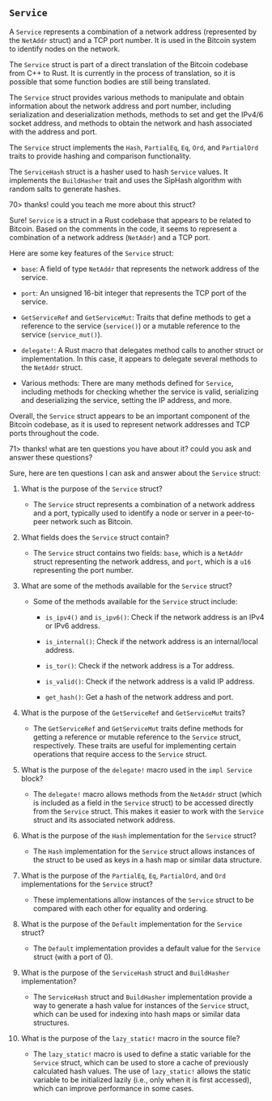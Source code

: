 ## `Service`

A `Service` represents a combination of a network
address (represented by the `NetAddr` struct) and
a TCP port number. It is used in the Bitcoin
system to identify nodes on the network.

The `Service` struct is part of a direct
translation of the Bitcoin codebase from C++ to
Rust. It is currently in the process of
translation, so it is possible that some function
bodies are still being translated.

The `Service` struct provides various methods to
manipulate and obtain information about the
network address and port number, including
serialization and deserialization methods, methods
to set and get the IPv4/6 socket address, and
methods to obtain the network and hash associated
with the address and port.

The `Service` struct implements the `Hash`,
`PartialEq`, `Eq`, `Ord`, and `PartialOrd` traits
to provide hashing and comparison functionality.

The `ServiceHash` struct is a hasher used to hash
`Service` values. It implements the `BuildHasher`
trait and uses the SipHash algorithm with random
salts to generate hashes.

70> thanks! could you teach me more about this
struct?

Sure! `Service` is a struct in a Rust codebase
that appears to be related to Bitcoin. Based on
the comments in the code, it seems to represent
a combination of a network address (`NetAddr`) and
a TCP port.

Here are some key features of the `Service`
struct:

- `base`: A field of type `NetAddr` that
  represents the network address of the service.

- `port`: An unsigned 16-bit integer that
  represents the TCP port of the service.

- `GetServiceRef` and `GetServiceMut`: Traits that
  define methods to get a reference to the service
  (`service()`) or a mutable reference to the
  service (`service_mut()`).

- `delegate!`: A Rust macro that delegates method
  calls to another struct or implementation. In
  this case, it appears to delegate several
  methods to the `NetAddr` struct.

- Various methods: There are many methods defined
  for `Service`, including methods for checking
  whether the service is valid, serializing and
  deserializing the service, setting the IP
  address, and more.

Overall, the `Service` struct appears to be an
important component of the Bitcoin codebase, as it
is used to represent network addresses and TCP
ports throughout the code.

71> thanks! what are ten questions you have about
it? could you ask and answer these questions?

Sure, here are ten questions I can ask and answer
about the `Service` struct:

1. What is the purpose of the `Service` struct?

    - The `Service` struct represents
      a combination of a network address and
      a port, typically used to identify a node or
      server in a peer-to-peer network such as
      Bitcoin.

2. What fields does the `Service` struct contain?

    - The `Service` struct contains two fields:
      `base`, which is a `NetAddr` struct
      representing the network address, and
      `port`, which is a `u16` representing the
      port number.

3. What are some of the methods available for the
   `Service` struct?

    - Some of the methods available for the
      `Service` struct include:

        - `is_ipv4()` and `is_ipv6()`: Check if
          the network address is an IPv4 or IPv6
          address.

        - `is_internal()`: Check if the network
          address is an internal/local address.

        - `is_tor()`: Check if the network address
          is a Tor address.

        - `is_valid()`: Check if the network
          address is a valid IP address.

        - `get_hash()`: Get a hash of the network
          address and port.

4. What is the purpose of the `GetServiceRef` and
   `GetServiceMut` traits?

    - The `GetServiceRef` and `GetServiceMut`
      traits define methods for getting
      a reference or mutable reference to the
      `Service` struct, respectively. These traits
      are useful for implementing certain
      operations that require access to the
      `Service` struct.

5. What is the purpose of the `delegate!` macro
   used in the `impl Service` block?

    - The `delegate!` macro allows methods from
      the `NetAddr` struct (which is included as
      a field in the `Service` struct) to be
      accessed directly from the `Service`
      struct. This makes it easier to work with
      the `Service` struct and its associated
      network address.

6. What is the purpose of the `Hash`
   implementation for the `Service` struct?

    - The `Hash` implementation for the `Service`
      struct allows instances of the struct to be
      used as keys in a hash map or similar data
      structure.

7. What is the purpose of the `PartialEq`, `Eq`,
   `PartialOrd`, and `Ord` implementations for the
   `Service` struct?

    - These implementations allow instances of the
      `Service` struct to be compared with each
      other for equality and ordering.

8. What is the purpose of the `Default`
   implementation for the `Service` struct?

    - The `Default` implementation provides
      a default value for the `Service` struct
      (with a port of 0).

9. What is the purpose of the `ServiceHash` struct
   and `BuildHasher` implementation?

    - The `ServiceHash` struct and `BuildHasher`
      implementation provide a way to generate
      a hash value for instances of the `Service`
      struct, which can be used for indexing into
      hash maps or similar data structures.

10. What is the purpose of the `lazy_static!`
    macro in the source file?

    - The `lazy_static!` macro is used to define
      a static variable for the `Service` struct,
      which can be used to store a cache of
      previously calculated hash values. The use
      of `lazy_static!` allows the static variable
      to be initialized lazily (i.e., only when it
      is first accessed), which can improve
      performance in some cases.
